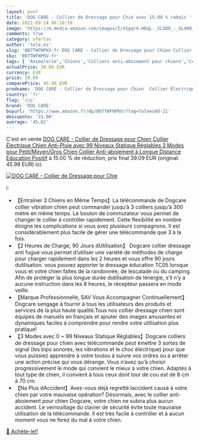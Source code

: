 ```yaml
---
layout: post
title: 'DOG CARE - Collier de Dressage pour Chie avec 15.00 % rabais '
date: 2021-09-24 06:10:59
image: 'https://m.media-amazon.com/images/I/41gqrX-HDqL._SL500_._SL400_.jpg'
comments: true
category: ofertas
author: 'tole.es'
slug: 'B07TWFNPKV-fr DOG CARE - Collier de Dressage pour Chien Collier...'
sku: 'B07TWFNPKV-fr'
tags: [ 'Animalerie','Chiens','Colliers anti-aboiement pour chiens','Colliers pour chiens','Colliers, harnais et laisses pour chiens','dog care', ]
actualPrice: 39.09 EUR
currency: EUR
price: 39.09
comparePrice: 45.99 EUR
prodname: 'DOG CARE - Collier de Dressage pour Chien  Collier Électrique Chien Anti-Pluie avec 99 Niveaux Statique Réglables  3 Modes pour Petit/Moyen/Gros Chien Collier Anti-aboiement à Longue Distance Éducation Positif'
country: 'fr'
flag: '🇫🇷'
brand: 'DOG CARE'
buyurl: 'https://www.amazon.fr/dp/B07TWFNPKV/?tag=tolees0d-21'
descuento: '15.00'
average: '45.02'
---
```


C'est en vente [DOG CARE - Collier de Dressage pour Chien  Collier Électrique Chien Anti-Pluie avec 99 Niveaux Statique Réglables  3 Modes pour Petit/Moyen/Gros Chien Collier Anti-aboiement à Longue Distance Éducation Positif](https://www.amazon.fr/dp/B07TWFNPKV/?tag=tolees0d-21)  à  15.00 % de réduction, prix final  39.09 EUR (original: 45.99 EUR) ici:

[![DOG CARE - Collier de Dressage pour Chie](https://m.media-amazon.com/images/I/41gqrX-HDqL._SL500_._SL400_.jpg)](https://www.amazon.fr/dp/B07TWFNPKV/?tag=tolees0d-21)

ℹ️:

- 【Entraîner 3 Chiens en Même Temps】La télécommande de Dogcare collier vibration chien peut commander jusqu’à 3 colliers jusqu’à 300 mètre en même temps. Le bouton de commutateur vous permet de changer le collier à contrôler rapidement. Cette flexibilité en nombre éloigne les complications si vous avez plusieurs compagnons. Il est considérablement plus facile de gérer une télécommande que 3 à la fois.
- 【2 Heures de Charge, 90 Jours dUtilisation】 Dogcare collier dressage anti fugue vous permet d’utiliser une variété de méthodes de charge pour charger rapidement dans les 2 heures et vous offre 90 jours dutilisation. vous pouvez apporter le dressage éducation TC05 lorsque vous et votre chien faites de la randonnée, de lescalade ou du camping. Afin de protéger la plus longue durée dutilisation de lénergie, s’il n’y a aucune instruction dans les 8 heures, le récepteur passera en mode veille.
- 【Marque Professionnelle, SAV Vous Accompagner Continuellement】Dogcare sengage à fournir à tous les utilisateurs des produits et services de la plus haute qualité.Tous nos collier dressage chien sont équipés de manuels en français et ajouter des images amusantes et dynamiques faciles à comprendre pour rendre votre utilisation plus pratique!
- 【3 Modes avec 0 ~ 99 Niveaux Statique Réglables】Dogcare colliers de dressage pour chien avec télécommande peut émettre 3 sortes de signal (les bips sonores, les vibrations et le choc électrique) pour que vous puissiez apprendre à votre toutou à suivre vos ordres ou à arrêter une action précise qui vous dérange. Vous n’avez qu’à choisir progressivement le mode qui convient le mieux à votre chien. Adaptés à tout type de chien, il convient à tous ceux dont tour de cou est de 8 cm à 70 cm.
- 【Na Plus dAccident】Avez-vous déjà regretté laccident causé à votre chien par votre mauvaise opération? Désormais, avec le collier anti-aboiement pour chien Dogcare, votre chien ne subira plus aucun accident. Le verrouillage du clavier de sécurité évite toute mauvaise utilisation de la télécommande. Il est très facile à contrôler et à aucun moment vous ne ferez du mal à votre chien.

[🛒 Achète-le!!](https://www.amazon.fr/dp/B07TWFNPKV/?tag=tolees0d-21)
